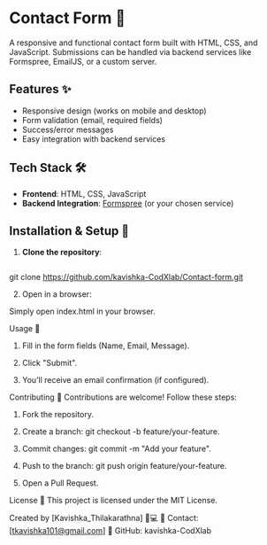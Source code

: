 # Contact Form 📧

A responsive and functional contact form built with HTML, CSS, and JavaScript. Submissions can be handled via backend services like Formspree, EmailJS, or a custom server.

## Features ✨
- Responsive design (works on mobile and desktop)
- Form validation (email, required fields)
- Success/error messages
- Easy integration with backend services

## Tech Stack 🛠️
- **Frontend**: HTML, CSS, JavaScript
- **Backend Integration**: [Formspree](https://formspree.io/) (or your chosen service)

## Installation & Setup 🚀
1. **Clone the repository**:
   ```bash
 git clone https://github.com/kavishka-CodXlab/Contact-form.git

2. Open in a browser:

Simply open index.html in your browser.



Usage 📝
1. Fill in the form fields (Name, Email, Message).

2. Click "Submit".

3. You’ll receive an email confirmation (if configured).

Contributing 🤝
Contributions are welcome! Follow these steps:

1. Fork the repository.

2. Create a branch: git checkout -b feature/your-feature.

3. Commit changes: git commit -m "Add your feature".

4. Push to the branch: git push origin feature/your-feature.

5. Open a Pull Request.

License 📄
This project is licensed under the MIT License.


Created by [Kavishka_Thilakarathna] 👨💻
📧 Contact: [tkavishka101@gmail.com]
🔗 GitHub: kavishka-CodXlab
